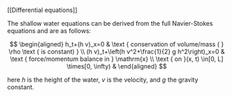 [[Differential equations]]

The shallow water equations can be derived from the full Navier-Stokes equations and are as follows:

$$
\begin{aligned}
h_t+(h v)_x=0 & \text { conservation of volume/mass ( } \rho \text { is constant) } \\
(h v)_t+\left(h v^2+\frac{1}{2} g h^2\right)_x=0 & \text { force/momentum balance in } \mathrm{x} \\
\text { on }(x, t) \in[0, L] \times[0, \infty) &
\end{aligned}
$$ 

here $h$ is the height of the water, $v$ is the velocity, and $g$ the gravity constant.